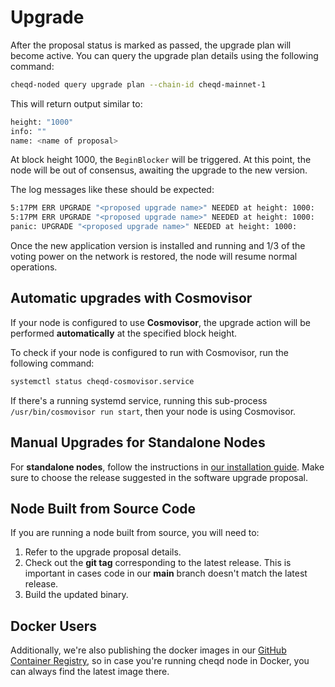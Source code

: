 # Upgrade

After the proposal status is marked as passed, the upgrade plan will become active. You can query the upgrade plan details using the following command:

```bash
cheqd-noded query upgrade plan --chain-id cheqd-mainnet-1
```

This will return output similar to:

```bash
height: "1000"
info: ""
name: <name of proposal>
```

At block height 1000, the `BeginBlocker` will be triggered. At this point, the node will be out of consensus, awaiting the upgrade to the new version.

The log messages like these should be expected:

```bash
5:17PM ERR UPGRADE "<proposed upgrade name>" NEEDED at height: 1000:
5:17PM ERR UPGRADE "<proposed upgrade name>" NEEDED at height: 1000:
panic: UPGRADE "<proposed upgrade name>" NEEDED at height: 1000:
```

Once the new application version is installed and running and 1/3 of the voting power on the network is restored, the node will resume normal operations.

## Automatic upgrades with Cosmovisor

If your node is configured to use **Cosmovisor**, the upgrade action will be performed **automatically** at the specified block height.

To check if your node is configured to run with Cosmovisor, run the following command:

```bash
systemctl status cheqd-cosmovisor.service
```

If there's a running systemd service, running this sub-process `/usr/bin/cosmovisor run start`, then your node is using Cosmovisor.

## Manual Upgrades for Standalone Nodes

For **standalone nodes**, follow the instructions in [our installation guide](../setup-and-configure/README.md). Make sure to choose the release suggested in the software upgrade proposal.

## Node Built from Source Code

If you are running a node built from source, you will need to:

1. Refer to the upgrade proposal details.
2. Check out the **git tag** corresponding to the latest release. This is important in cases code in our **main** branch doesn't match the latest release.
3. Build the updated binary.

## Docker Users

Additionally, we're also publishing the docker images in our [GitHub Container Registry](https://github.com/cheqd/cheqd-node/pkgs/container/cheqd-node), so in case you're running cheqd node in Docker, you can always find the latest image there.
